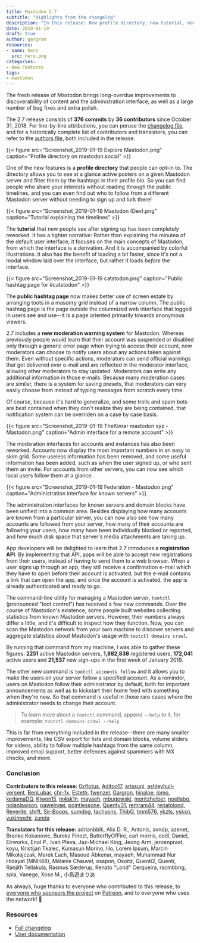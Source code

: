 ```yaml
---
title: Mastodon 2.7
subtitle: "Highlights from the changelog"
description: "In this release: New profile directory, new tutorial, new public hashtag pages and more moderation tools"
date: 2019-01-19
draft: true
author: gargron
resources:
- name: hero
  src: hero.png
categories:
- New Features
tags:
- mastodon
---
```


The fresh release of Mastodon brings long-overdue improvements to discoverability of content and the administration interface, as well as a large number of bug fixes and extra polish.

The 2.7 release consists of **376 commits** by **36 contributors** since October 31, 2018. For line-by-line attributions, you can peruse the [changelog file][changelog], and for a historically complete list of contributors and translators, you can refer to the [authors file][authors], both included in the release.

[changelog]: https://github.com/tootsuite/mastodon/blob/v2.7.0/CHANGELOG.md
[authors]: https://github.com/tootsuite/mastodon/blob/v2.7.0/AUTHORS.md

{{< figure src="Screenshot_2019-01-19 Explore Mastodon.png" caption="Profile directory on mastodon.social" >}}

One of the new features is a **profile directory** that people can opt-in to. The directory allows you to see at a glance active posters on a given Mastodon server and filter them by the hashtags in their profile bio. So you can find people who share your interests without reading through the public timelines, and you can even find out who to follow from a different Mastodon server without needing to sign up and lurk there!

{{< figure src="Screenshot_2019-01-19 Mastodon (Dev).png" caption="Tutorial explaining the timelines" >}}

The **tutorial** that new people see after signing up has been completely reworked. It has a tighter narrative: Rather than explaining the minutea of the default user interface, it focuses on the main concepts of Mastodon, from which the interface is a derivation. And it is accompanied by colorful illustrations. It also has the benefit of loading a bit faster, since it's not a modal window laid over the interface, but rather it loads *before* the interface.

{{< figure src="Screenshot_2019-01-19 catstodon.png" caption="Public hashtag page for #catstodon" >}}

The **public hashtag page** now makes better use of screen estate by arranging toots in a masonry grid instead of a narrow column. The public hashtag page is the page outside the columnized web interface that logged in users see and use--it is a page oriented primarily towards anonymous viewers.

2.7 includes a **new moderation warning system** for Mastodon. Whereas previously people would learn that their account was suspended or disabled only through a generic error page when trying to access their account, now moderators can choose to notify users about any actions taken against them. Even without specific actions, moderators can send official warnings that get delivered over e-mail and are reflected in the moderator interface, allowing other moderators to stay updated. Moderators can write any additional information in those e-mails. Because many moderation cases are similar, there is a system for saving presets, that moderators can very easily choose from instead of typing messages from scratch every time.

Of course, because it's hard to generalize, and some trolls and spam bots are best contained when they don't realize they are being contained, that notification system can be overriden on a case by case basis.

{{< figure src="Screenshot_2019-01-19 TheKinrar mastodon xyz - Mastodon.png" caption="Admin interface for a remote account" >}}

The moderation interfaces for accounts and instances has also been reworked. Accounts now display the most important numbers in an easy to skim grid. Some useless information has been removed, and some useful information has been added, such as when the user signed up, or who sent them an invite. For accounts from other servers, you can now see which local users follow them at a glance.

{{< figure src="Screenshot_2019-01-19 Federation - Mastodon.png" caption="Administration interface for known servers" >}}

The administration interfaces for known servers and domain blocks have been unified into a common area. Besides displaying how many accounts are known from a particular server, you can now also see how many accounts are followed from your server, how many of their accounts are following your users, how many have been individually blocked or reported, and how much disk space that server's media attachments are taking up.

App developers will be delighted to learn that 2.7 introduces a **registration API**. By implementing that API, apps will be able to accept new registrations from their users, instead of having to send them to a web browser. When a user signs up through an app, they still receive a confirmation e-mail which they have to open before their account is activated, but the e-mail contains a link that can open the app, and once the account is activated, the app is already authenticated and ready to go.

The command-line utility for managing a Mastodon server, `tootctl` (pronounced "toot control") has received a few new commands. Over the course of Mastodon's existence, some people built websites collecting statistics from known Mastodon servers. However, their numbers always differ a little, and it's difficult to inspect how they function. Now, you can scan the Mastodon network from your own machine to discover servers and aggregate statistics about Mastodon's usage with `tootctl domains crawl`.

By running that command from my machine, I was able to gather these figures: **2251** active Mastodon servers, **1,882,838** registered users, **172,041** active users and **21,537** new sign-ups in the first week of January 2019.

The other new command is `tootctl accounts follow` and it allows you to make the users on your server follow a specified account. As a reminder, users on Mastodon follow their administrator by default, both for important announcements as well as to kickstart their home feed with something when they're new. So that command is useful in those rare cases where the administrator needs to change their account.

> To learn more about a `tootctl` command, append `--help` to it, for example: `tootctl domains crawl --help`

This is far from everything included in the release--there are many smaller improvements, like CSV export for lists and domain blocks, volume sliders for videos, ability to follow multiple hashtags from the same column, improved emoji support, better defences against spammers with MX checks, and more.

### Conclusion

**Contributors to this release:** [0xflotus](https://github.com/0xflotus), [Aditoo17](https://github.com/Aditoo17), [ariasuni](https://github.com/ariasuni), [ashleyhull-versent](https://github.com/ashleyhull-versent), [BenLubar](https://github.com/BenLubar), [chr-1x](https://github.com/chr-1x), [Esteth](https://github.com/Esteth), [fwenzel](https://github.com/fwenzel), [Gargron](https://github.com/Gargron), [hinaloe](https://github.com/hinaloe), [jomo](https://github.com/jomo), [kedamaDQ](https://github.com/kedamaDQ), [Kjwon15](https://github.com/Kjwon15), [m4sk1n](https://github.com/m4sk1n), [mayaeh](https://github.com/mayaeh), [mbugowski](https://github.com/mbugowski), [moritzheiber](https://github.com/moritzheiber), [noellabo](https://github.com/noellabo), [nolanlawson](https://github.com/nolanlawson), [pawelngei](https://github.com/pawelngei), [pointlessone](https://github.com/pointlessone), [Quenty31](https://github.com/Quenty31), [remram44](https://github.com/remram44), [renatolond](https://github.com/renatolond), [Reverite](https://github.com/Reverite), [shrft](https://github.com/shrft), [Sir-Boops](https://github.com/Sir-Boops), [sumdog](https://github.com/sumdog), [tachyons](https://github.com/tachyons), [ThibG](https://github.com/ThibG), [tmm576](https://github.com/tmm576), [ykzts](https://github.com/ykzts), [ysksn](https://github.com/ysksn), [yukimochi](https://github.com/yukimochi), [zunda](https://github.com/zunda)

**Translators for this release:** adrianbblk, Alix D. R., Antonis, avndp, azenet, Branko Kokanovic, Burekz Finezt, ButterflyOfFire, carl morris, codl, Daniel, Eirworks, Enol P., Ivan Pleva, Jaz-Michael King, Jeong Arm, jeroenpraat, koyu, Kristijan Tkalec, Kumasun Morino, lilo, Lorem Ipsum, Marcin Mikołajczak, Marek Ľach, Masoud Abkenar, mayaeh, Muhammad Nur Hidayat (MNH48), Mélanie Chauvel, osapon, Osoitz, Quenti2, Quentí, Ranjith Tellakula, Rasmus Sæderup, Renato "Lond" Cerqueira, rscmbbng, spla, Vanege, Xose M., 小鳥遊まりあ

As always, huge thanks to everyone who contributed to this release, to [everyone who sponsors the project][sponsors] on [Patreon][patreon], and to everyone who uses the network! 🐘

[sponsors]: https://joinmastodon.org/sponsors
[patreon]: https://patreon.com/mastodon

### Resources

- [Full changelog](https://github.com/tootsuite/mastodon/releases/tag/v2.7.0)
- [User documentation](https://docs.joinmastodon.org/usage/basics/)
